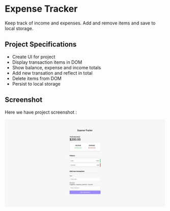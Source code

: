 # Expense Tracker
Keep track of income and expenses. Add and remove items and save to local storage.

## Project Specifications
- Create UI for project
- Display transaction items in DOM
- Show balance, expense and income totals
- Add new transation and reflect in total
- Delete items from DOM
- Persist to local storage

## Screenshot
Here we have project screenshot :

![screenshot](screenshot.jpeg)